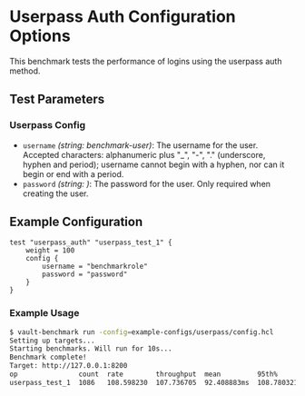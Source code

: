 # Userpass Auth Configuration Options

This benchmark tests the performance of logins using the userpass auth method.

## Test Parameters

### Userpass Config

- `username` _(string: benchmark-user)_: The username for the user. Accepted characters: alphanumeric plus "_", "-", "." (underscore, hyphen and period); username cannot begin with a hyphen, nor can it begin or end with a period.
- `password` _(string: <randomized>)_: The password for the user. Only required when creating the user.

## Example Configuration

```hcl
test "userpass_auth" "userpass_test_1" {
    weight = 100
    config {
        username = "benchmarkrole"
        password = "password"
    }
}
```

### Example Usage

```bash
$ vault-benchmark run -config=example-configs/userpass/config.hcl
Setting up targets...
Starting benchmarks. Will run for 10s...
Benchmark complete!
Target: http://127.0.0.1:8200
op               count  rate        throughput  mean         95th%         99th%         successRatio
userpass_test_1  1086   108.598230  107.736705  92.408883ms  108.780321ms  124.803047ms  100.00%
```
